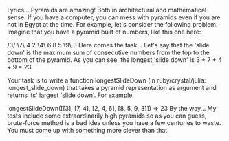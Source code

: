 Lyrics...
Pyramids are amazing! Both in architectural and mathematical sense. If you have a computer, you can mess with pyramids even if you are not in Egypt at the time. For example, let's consider the following problem. Imagine that you have a pyramid built of numbers, like this one here:

   /3/
  \7\ 4
 2 \4\ 6
8 5 \9\ 3
Here comes the task...
Let's say that the 'slide down' is the maximum sum of consecutive numbers from the top to the bottom of the pyramid. As you can see, the longest 'slide down' is 3 + 7 + 4 + 9 = 23

Your task is to write a function longestSlideDown (in ruby/crystal/julia: longest_slide_down) that takes a pyramid representation as argument and returns its' largest 'slide down'. For example,

longestSlideDown([[3], [7, 4], [2, 4, 6], [8, 5, 9, 3]]) => 23
By the way...
My tests include some extraordinarily high pyramids so as you can guess, brute-force method is a bad idea unless you have a few centuries to waste. You must come up with something more clever than that.
